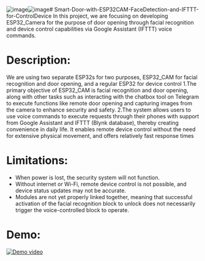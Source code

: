 ![image](https://github.com/TQ-Hung/Smart-Door-with-ESP32CAM-FaceDetection-and-IFTTT-for-DeviceControl/assets/133394852/0a12b712-6ff9-41d7-9ae3-5687c5e77a9e)![image](https://github.com/TQ-Hung/Smart-Door-with-ESP32CAM-FaceDetection-and-IFTTT-for-DeviceControl/assets/133394852/3e8f9af3-0d44-46f5-bfea-6c59697ea9c7)# Smart-Door-with-ESP32CAM-FaceDetection-and-IFTTT-for-ControlDevice
In this project, we are focusing on developing ESP32_Camera for the purpose of door opening through facial recognition and device control capabilities via Google Assistant (IFTTT) voice commands.
# Description: 
We are using two separate ESP32s for two purposes, ESP32_CAM for facial recognition and door opening, and a regular ESP32 for device control
1.The primary objective of ESP32_CAM is facial recognition and door opening, along with other tasks such as interacting with the chatbox tool on Telegram to execute functions like remote door opening and capturing images from the camera to enhance security and safety.
2.The system allows users to use voice commands to execute requests through their phones with support from Google Assistant and IFTTT (Blynk database), thereby creating convenience in daily life. It enables remote device control without the need for extensive physical movement, and offers relatively fast response times
# Limitations: 
- When power is lost, the security system will not function.
- Without internet or Wi-Fi, remote device control is not possible, and device status updates may not be accurate.
- Modules are not yet properly linked together, meaning that successful activation of the facial recognition block to unlock does not necessarily trigger the voice-controlled block to operate.
# Demo:
[![Demo video](https://img.youtube.com/vi/y_2RpiJP538/0.jpg)](https://www.youtube.com/watch?v=y_2RpiJP538)
